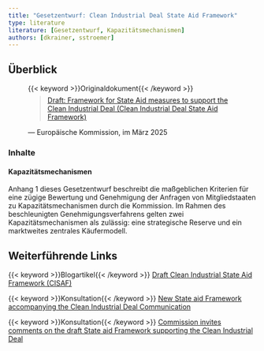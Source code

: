 ```yaml
---
title: "Gesetzentwurf: Clean Industrial Deal State Aid Framework"
type: literature
literature: [Gesetzentwurf, Kapazitätsmechanismen]
authors: [dkrainer, sstroemer]
---
```


## Überblick

<figure>
    {{< keyword >}}Originaldokument{{< /keyword >}}
    <blockquote style="margin-top: 0.5em;">
        <a href="https://competition-policy.ec.europa.eu/document/download/45b532ce-53fb-4907-975c-79edaa31a166_en?filename=2025_CISAF_draft_EC_communication.pdf" target="_blank">
            Draft: Framework for State Aid measures to support the Clean Industrial Deal (Clean Industrial Deal State Aid Framework)
        </a>
    </blockquote>
    <figcaption>— Europäische Kommission, im März 2025</figcaption>
</figure>

### Inhalte

#### Kapazitätsmechanismen

Anhang 1 dieses Gesetzentwurf beschreibt die maßgeblichen Kriterien für eine zügige Bewertung und Genehmigung der Anfragen von Mitgliedstaaten zu Kapazitätsmechanismen durch die Kommission. Im Rahmen des beschleunigten Genehmigungsverfahrens gelten zwei Kapazitätsmechanismen als zulässig: eine strategische Reserve und ein marktweites zentrales Käufermodell.

## Weiterführende Links

{{< keyword >}}Blogartikel{{< /keyword >}} [Draft Clean Industrial State Aid Framework (CISAF)](https://competition-policy.ec.europa.eu/about/contribution-clean-just-and-competitive-transition/draft-clean-industrial-state-aid-framework-cisaf_en)

{{< keyword >}}Konsultation{{< /keyword >}} [New State aid Framework accompanying the Clean Industrial Deal Communication](https://competition-policy.ec.europa.eu/public-consultations/2025-cisaf_en)

{{< keyword >}}Konsultation{{< /keyword >}} [Commission invites comments on the draft State aid Framework supporting the Clean Industrial Deal](https://ec.europa.eu/commission/presscorner/detail/en/ip_25_652)
